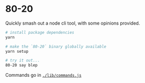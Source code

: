# 80-20

Quickly smash out a node cli tool, with some opinions provided.

```sh
# install package dependencies
yarn

# make the `80-20` binary globally available
yarn setup

# try it out...
80-20 say blep
```

Commands go in [`./lib/commands.js`](./lib/commands.js)
